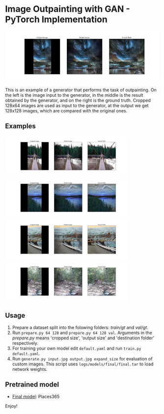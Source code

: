 # Image Outpainting with GAN - PyTorch Implementation

<img src="pics/img1.jpeg" alt="Idea" width="600"/>

This is an example of a generator that performs the task of outpainting. On the left is the image input to the generator, in the middle is the result obtained by the generator, and on the right is the ground truth. Cropped 128x64 images are used as input to the generator, at the output we get 128x128 images, which are compared with the original ones.

## Examples

<img src="pics/img2.jpeg" alt="Idea" width="400"/>

<img src="pics/img3.jpeg" alt="Idea" width="400"/>

<img src="pics/img4.jpeg" alt="Idea" width="400"/>

<img src="pics/img5.jpeg" alt="Idea" width="400"/>

## Usage

1. Prepare a dataset split into the folowing folders: *train/gt* and *val/gt*.
2. Run `prepare.py 64 128` and `prepare.py 64 128 val`. Arguments in the *prepare.py* means 'cropped size', 'output size' and 'destination folder' respectively.
3. For training your own model edit `default.yaml` and run `train.py default.yaml`.
5. Run `generate.py input.jpg output.jpg expand_size` for evaluation of custom images. This script uses `logs/models/final/final.tar` to load network weights.

## Pretrained model

* [Final model](https://disk.yandex.ru/d/s_tb7hhLOFctLA): Places365

Enjoy!
